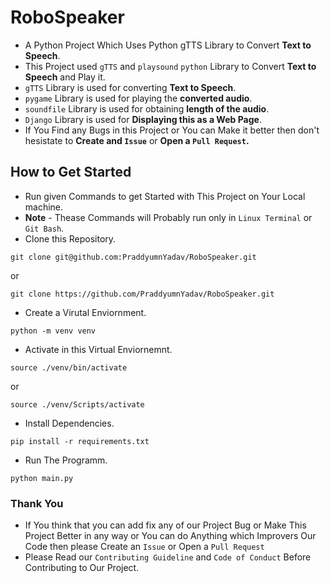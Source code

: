 # RoboSpeaker
- A Python Project Which Uses Python gTTS Library to Convert **Text to Speech**.
- This Project used `gTTS` and `playsound` `python` Library to Convert **Text to Speech** and Play it.
- `gTTS` Library is used for converting **Text to Speech**.
- `pygame` Library is used for playing the **converted audio**.
- `soundfile` Library is used for obtaining **length of the audio**.
- `Django` Library is used for **Displaying this as a Web Page**.
- If You Find any Bugs in this Project or You can Make it better then don't hesistate to **Create and `Issue`** or **Open a `Pull Request`.**
## How to Get Started
- Run given Commands to get Started with This Project on Your Local machine.
- **Note** - Thease Commands will Probably run only in `Linux Terminal` or `Git Bash`.
- Clone this Repository.
```
git clone git@github.com:PraddyumnYadav/RoboSpeaker.git
```
or
```
git clone https://github.com/PraddyumnYadav/RoboSpeaker.git
```
- Create a Virutal Enviornment.
```
python -m venv venv
```
- Activate in this Virtual Enviornemnt.
```
source ./venv/bin/activate
```
or
```
source ./venv/Scripts/activate
```
- Install Dependencies.
```
pip install -r requirements.txt
```
- Run The Programm.
```
python main.py
```
### Thank You
- If You think that you can add fix any of our Project Bug or Make This Project Better in any way or You can do Anything which Improvers Our Code then please Create an `Issue` or Open a `Pull Request`
- Please Read our `Contributing Guideline` and `Code of Conduct` Before Contributing to Our Project.
